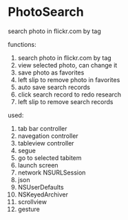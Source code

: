 # PhotoSearch
search photo in flickr.com by tag

functions: 
1) search photo in flickr.com by tag
2) view selected photo, can change it
3) save photo as favorites
4) left slip to remove photo in favorites
5) auto save search records
6) click search record to redo research
7) left slip to remove search records

used:
1) tab bar controller
2) navegation controller
3) tableview controller
4) segue
5) go to selected tabitem
6) launch screen
7) network NSURLSession
8) json
9) NSUserDefaults
10) NSKeyedArchiver
11) scrollview
12) gesture
